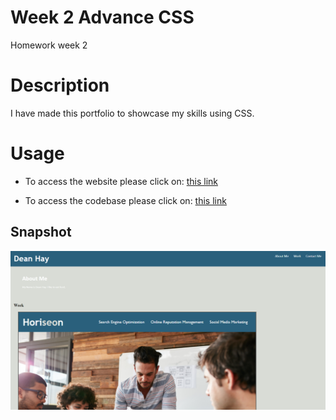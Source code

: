 # Week 2 Advance CSS
Homework week 2


# Description
I have made this portfolio to showcase my skills using CSS. 

# Usage
- To access the website please click on: [this link]()

- To access the codebase please click on: [this link](https://github.com/deanhay/week-2-CSS-advance-Portfolio)


## Snapshot

![Screenshot](./assets/images/Screenshot%20(3).png)